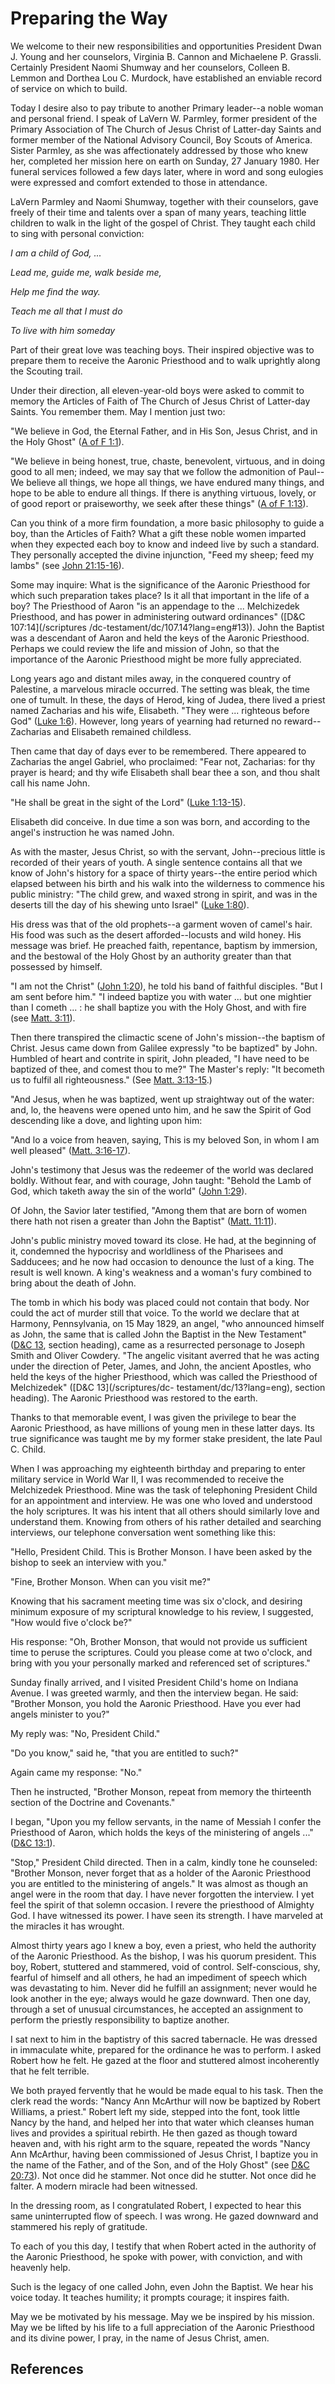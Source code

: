 # Preparing the Way

We welcome to their new responsibilities and opportunities President Dwan J.
Young and her counselors, Virginia B. Cannon and Michaelene P. Grassli.
Certainly President Naomi Shumway and her counselors, Colleen B. Lemmon and
Dorthea Lou C. Murdock, have established an enviable record of service on
which to build.

Today I desire also to pay tribute to another Primary leader--a noble woman
and personal friend. I speak of LaVern W. Parmley, former president of the
Primary Association of The Church of Jesus Christ of Latter-day Saints and
former member of the National Advisory Council, Boy Scouts of America. Sister
Parmley, as she was affectionately addressed by those who knew her, completed
her mission here on earth on Sunday, 27 January 1980. Her funeral services
followed a few days later, where in word and song eulogies were expressed and
comfort extended to those in attendance.

LaVern Parmley and Naomi Shumway, together with their counselors, gave freely
of their time and talents over a span of many years, teaching little children
to walk in the light of the gospel of Christ. They taught each child to sing
with personal conviction:

_I am a child of God, ..._

_Lead me, guide me, walk beside me,_

_Help me find the way._

_Teach me all that I must do_

_To live with him someday_

Part of their great love was teaching boys. Their inspired objective was to
prepare them to receive the Aaronic Priesthood and to walk uprightly along the
Scouting trail.

Under their direction, all eleven-year-old boys were asked to commit to memory
the Articles of Faith of The Church of Jesus Christ of Latter-day Saints. You
remember them. May I mention just two:

"We believe in God, the Eternal Father, and in His Son, Jesus Christ, and in
the Holy Ghost" ([A of F 1:1](/scriptures/pgp/a-of-f/1.1?lang=eng#0)).

"We believe in being honest, true, chaste, benevolent, virtuous, and in doing
good to all men; indeed, we may say that we follow the admonition of Paul--We
believe all things, we hope all things, we have endured many things, and hope
to be able to endure all things. If there is anything virtuous, lovely, or of
good report or praiseworthy, we seek after these things" ([A of F
1:13](/scriptures/pgp/a-of-f/1.13?lang=eng#12)).

Can you think of a more firm foundation, a more basic philosophy to guide a
boy, than the Articles of Faith? What a gift these noble women imparted when
they expected each boy to know and indeed live by such a standard. They
personally accepted the divine injunction, "Feed my sheep; feed my lambs" (see
[John 21:15-16](/scriptures/nt/john/21.15-16?lang=eng#14)).

Some may inquire: What is the significance of the Aaronic Priesthood for which
such preparation takes place? Is it all that important in the life of a boy?
The Priesthood of Aaron "is an appendage to the ... Melchizedek Priesthood, and
has power in administering outward ordinances" ([D&amp;C 107:14](/scriptures
/dc-testament/dc/107.14?lang=eng#13)). John the Baptist was a descendant of
Aaron and held the keys of the Aaronic Priesthood. Perhaps we could review the
life and mission of John, so that the importance of the Aaronic Priesthood
might be more fully appreciated.

Long years ago and distant miles away, in the conquered country of Palestine,
a marvelous miracle occurred. The setting was bleak, the time one of tumult.
In these, the days of Herod, king of Judea, there lived a priest named
Zacharias and his wife, Elisabeth. "They were ... righteous before God" ([Luke
1:6](/scriptures/nt/luke/1.6?lang=eng#5)). However, long years of yearning had
returned no reward--Zacharias and Elisabeth remained childless.

Then came that day of days ever to be remembered. There appeared to Zacharias
the angel Gabriel, who proclaimed: "Fear not, Zacharias: for thy prayer is
heard; and thy wife Elisabeth shall bear thee a son, and thou shalt call his
name John.

"He shall be great in the sight of the Lord" ([Luke
1:13-15](/scriptures/nt/luke/1.13-15?lang=eng#12)).

Elisabeth did conceive. In due time a son was born, and according to the
angel's instruction he was named John.

As with the master, Jesus Christ, so with the servant, John--precious little
is recorded of their years of youth. A single sentence contains all that we
know of John's history for a space of thirty years--the entire period which
elapsed between his birth and his walk into the wilderness to commence his
public ministry: "The child grew, and waxed strong in spirit, and was in the
deserts till the day of his shewing unto Israel" ([Luke
1:80](/scriptures/nt/luke/1.80?lang=eng#79)).

His dress was that of the old prophets--a garment woven of camel's hair. His
food was such as the desert afforded--locusts and wild honey. His message was
brief. He preached faith, repentance, baptism by immersion, and the bestowal
of the Holy Ghost by an authority greater than that possessed by himself.

"I am not the Christ" ([John 1:20](/scriptures/nt/john/1.20?lang=eng#19)), he
told his band of faithful disciples. "But I am sent before him." "I indeed
baptize you with water ... but one mightier than I cometh ... : he shall baptize
you with the Holy Ghost, and with fire (see [Matt.
3:11](/scriptures/nt/matt/3.11?lang=eng#10)).

Then there transpired the climactic scene of John's mission--the baptism of
Christ. Jesus came down from Galilee expressly "to be baptized" by John.
Humbled of heart and contrite in spirit, John pleaded, "I have need to be
baptized of thee, and comest thou to me?" The Master's reply: "It becometh us
to fulfil all righteousness." (See [Matt.
3:13-15](/scriptures/nt/matt/3.13-15?lang=eng#12).)

"And Jesus, when he was baptized, went up straightway out of the water: and,
lo, the heavens were opened unto him, and he saw the Spirit of God descending
like a dove, and lighting upon him:

"And lo a voice from heaven, saying, This is my beloved Son, in whom I am well
pleased" ([Matt. 3:16-17](/scriptures/nt/matt/3.16-17?lang=eng#15)).

John's testimony that Jesus was the redeemer of the world was declared boldly.
Without fear, and with courage, John taught: "Behold the Lamb of God, which
taketh away the sin of the world" ([John
1:29](/scriptures/nt/john/1.29?lang=eng#28)).

Of John, the Savior later testified, "Among them that are born of women there
hath not risen a greater than John the Baptist" ([Matt.
11:11](/scriptures/nt/matt/11.11?lang=eng#10)).

John's public ministry moved toward its close. He had, at the beginning of it,
condemned the hypocrisy and worldliness of the Pharisees and Sadducees; and he
now had occasion to denounce the lust of a king. The result is well known. A
king's weakness and a woman's fury combined to bring about the death of John.

The tomb in which his body was placed could not contain that body. Nor could
the act of murder still that voice. To the world we declare that at Harmony,
Pennsylvania, on 15 May 1829, an angel, "who announced himself as John, the
same that is called John the Baptist in the New Testament" ([D&amp;C
13](/scriptures/dc-testament/dc/13?lang=eng), section heading), came as a
resurrected personage to Joseph Smith and Oliver Cowdery. "The angelic
visitant averred that he was acting under the direction of Peter, James, and
John, the ancient Apostles, who held the keys of the higher Priesthood, which
was called the Priesthood of Melchizedek" ([D&amp;C 13](/scriptures/dc-
testament/dc/13?lang=eng), section heading). The Aaronic Priesthood was
restored to the earth.

Thanks to that memorable event, I was given the privilege to bear the Aaronic
Priesthood, as have millions of young men in these latter days. Its true
significance was taught me by my former stake president, the late Paul C.
Child.

When I was approaching my eighteenth birthday and preparing to enter military
service in World War II, I was recommended to receive the Melchizedek
Priesthood. Mine was the task of telephoning President Child for an
appointment and interview. He was one who loved and understood the holy
scriptures. It was his intent that all others should similarly love and
understand them. Knowing from others of his rather detailed and searching
interviews, our telephone conversation went something like this:

"Hello, President Child. This is Brother Monson. I have been asked by the
bishop to seek an interview with you."

"Fine, Brother Monson. When can you visit me?"

Knowing that his sacrament meeting time was six o'clock, and desiring minimum
exposure of my scriptural knowledge to his review, I suggested, "How would
five o'clock be?"

His response: "Oh, Brother Monson, that would not provide us sufficient time
to peruse the scriptures. Could you please come at two o'clock, and bring with
you your personally marked and referenced set of scriptures."

Sunday finally arrived, and I visited President Child's home on Indiana
Avenue. I was greeted warmly, and then the interview began. He said: "Brother
Monson, you hold the Aaronic Priesthood. Have you ever had angels minister to
you?"

My reply was: "No, President Child."

"Do you know," said he, "that you are entitled to such?"

Again came my response: "No."

Then he instructed, "Brother Monson, repeat from memory the thirteenth section
of the Doctrine and Covenants."

I began, "Upon you my fellow servants, in the name of Messiah I confer the
Priesthood of Aaron, which holds the keys of the ministering of angels ..."
([D&amp;C 13:1](/scriptures/dc-testament/dc/13.1?lang=eng#0)).

"Stop," President Child directed. Then in a calm, kindly tone he counseled:
"Brother Monson, never forget that as a holder of the Aaronic Priesthood you
are entitled to the ministering of angels." It was almost as though an angel
were in the room that day. I have never forgotten the interview. I yet feel
the spirit of that solemn occasion. I revere the priesthood of Almighty God. I
have witnessed its power. I have seen its strength. I have marveled at the
miracles it has wrought.

Almost thirty years ago I knew a boy, even a priest, who held the authority of
the Aaronic Priesthood. As the bishop, I was his quorum president. This boy,
Robert, stuttered and stammered, void of control. Self-conscious, shy, fearful
of himself and all others, he had an impediment of speech which was
devastating to him. Never did he fulfill an assignment; never would he look
another in the eye; always would he gaze downward. Then one day, through a set
of unusual circumstances, he accepted an assignment to perform the priestly
responsibility to baptize another.

I sat next to him in the baptistry of this sacred tabernacle. He was dressed
in immaculate white, prepared for the ordinance he was to perform. I asked
Robert how he felt. He gazed at the floor and stuttered almost incoherently
that he felt terrible.

We both prayed fervently that he would be made equal to his task. Then the
clerk read the words: "Nancy Ann McArthur will now be baptized by Robert
Williams, a priest." Robert left my side, stepped into the font, took little
Nancy by the hand, and helped her into that water which cleanses human lives
and provides a spiritual rebirth. He then gazed as though toward heaven and,
with his right arm to the square, repeated the words "Nancy Ann McArthur,
having been commissioned of Jesus Christ, I baptize you in the name of the
Father, and of the Son, and of the Holy Ghost" (see [D&amp;C
20:73](/scriptures/dc-testament/dc/20.73?lang=eng#72)). Not once did he
stammer. Not once did he stutter. Not once did he falter. A modern miracle had
been witnessed.

In the dressing room, as I congratulated Robert, I expected to hear this same
uninterrupted flow of speech. I was wrong. He gazed downward and stammered his
reply of gratitude.

To each of you this day, I testify that when Robert acted in the authority of
the Aaronic Priesthood, he spoke with power, with conviction, and with
heavenly help.

Such is the legacy of one called John, even John the Baptist. We hear his
voice today. It teaches humility; it prompts courage; it inspires faith.

May we be motivated by his message. May we be inspired by his mission. May we
be lifted by his life to a full appreciation of the Aaronic Priesthood and its
divine power, I pray, in the name of Jesus Christ, amen.

## References

